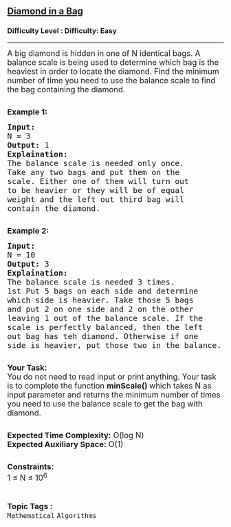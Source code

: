 <h2><a href="https://www.geeksforgeeks.org/problems/diamond-and-bags2240/1?page=14&status=unsolved&sortBy=accuracy">Diamond in a Bag</a></h2><h3>Difficulty Level : Difficulty: Easy</h3><hr><div class="problems_problem_content__Xm_eO"><p><span style="font-size:18px">A big diamond is hidden in one of N identical bags. A balance scale is being used to determine which bag is the heaviest in order to locate the diamond.&nbsp;Find the minimum number of time you need to use the balance scale to find the bag containing the diamond.</span></p>

<p><br>
<span style="font-size:18px"><strong>Example 1:</strong></span></p>

<pre><span style="font-size:18px"><strong>Input:</strong>
N = 3
<strong>Output:</strong> 1
<strong>Explaination:</strong> 
The balance scale is needed only once. 
Take any two bags and put them on the 
scale. Either one of them will turn out 
to be heavier or they will be of equal 
weight and the left out third bag will 
contain the diamond.</span></pre>

<p><br>
<span style="font-size:18px"><strong>Example 2:</strong></span></p>

<pre><span style="font-size:18px"><strong>Input:</strong>
N = 10
<strong>Output:</strong> 3
<strong>Explaination: 
</strong>The balance scale is needed 3 times. 
1st Put 5 bags on each side and determine 
which side is heavier. Take those 5 bags 
and put 2 on one side and 2 on the other 
leaving 1 out of the balance scale. If the 
scale is perfectly balanced, then the left 
out bag has teh diamond. Otherwise if one 
side is heavier, put those two in the balance. </span></pre>

<p><br>
<span style="font-size:18px"><strong>Your Task:</strong><br>
You do not need to read input or print anything. Your task is to complete the function <strong>minScale() </strong>which takes N as input parameter and returns the minimum number of times you need to use the balance scale to get the bag with diamond.</span></p>

<p><br>
<span style="font-size:18px"><strong>Expected Time Complexity:</strong> O(log N)<br>
<strong>Expected Auxiliary Space:</strong> O(1)</span></p>

<p><br>
<span style="font-size:18px"><strong>Constraints:</strong><br>
1 ≤ N ≤ 10<sup>6</sup></span></p>
</div><br><p><span style=font-size:18px><strong>Topic Tags : </strong><br><code>Mathematical</code>&nbsp;<code>Algorithms</code>&nbsp;